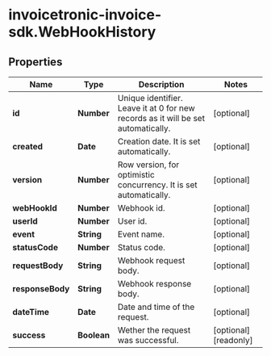 # invoicetronic-invoice-sdk.WebHookHistory

## Properties

Name | Type | Description | Notes
------------ | ------------- | ------------- | -------------
**id** | **Number** | Unique identifier. Leave it at 0 for new records as it will be set automatically. | [optional] 
**created** | **Date** | Creation date. It is set automatically. | [optional] 
**version** | **Number** | Row version, for optimistic concurrency. It is set automatically. | [optional] 
**webHookId** | **Number** | Webhook id. | [optional] 
**userId** | **Number** | User id. | [optional] 
**event** | **String** | Event name. | [optional] 
**statusCode** | **Number** | Status code. | [optional] 
**requestBody** | **String** | Webhook request body. | [optional] 
**responseBody** | **String** | Webhook response body. | [optional] 
**dateTime** | **Date** | Date and time of the request. | [optional] 
**success** | **Boolean** | Wether the request was successful. | [optional] [readonly] 



